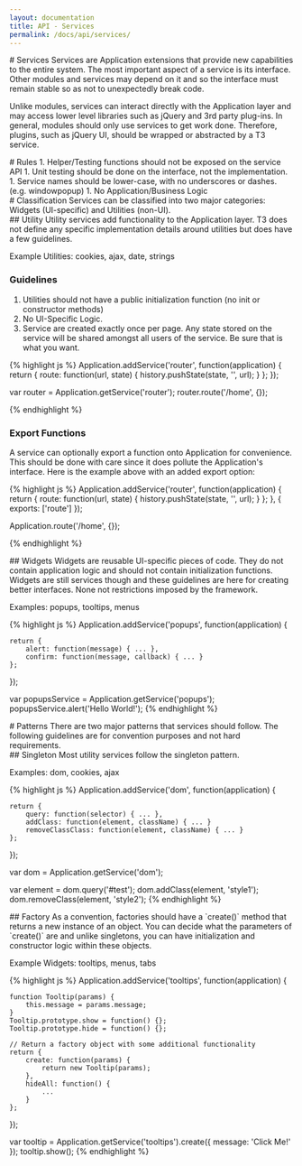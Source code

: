 ```yaml
---
layout: documentation
title: API - Services
permalink: /docs/api/services/
---
```


<div class="anchor" id="Services"></div>
# Services
Services are Application extensions that provide new capabilities to the entire system.
The most important aspect of a service is its interface. Other modules and services
may depend on it and so the interface must remain stable so as not to unexpectedly break code.

Unlike modules, services can interact directly with the Application layer and may access
lower level libraries such as jQuery and 3rd party plug-ins. In general, modules
should only use services to get work done. Therefore, plugins, such as jQuery UI, should be wrapped
or abstracted by a T3 service.

<div class="anchor" id="Rules"></div>
# Rules
1. Helper/Testing functions should not be exposed on the service API
1. Unit testing should be done on the interface, not the implementation.
1. Service names should be lower-case, with no underscores or dashes. (e.g. windowpopup)
1. No Application/Business Logic

<div class="anchor" id="Classification"></div>
# Classification
Services can be classified into two major categories: Widgets (UI-specific) and Utilities (non-UI).

<div class="anchor" id="Utility"></div>
## Utility
Utility services add functionality to the Application layer. T3 does not define
any specific implementation details around utilities but does have a few guidelines.

Example Utilities: cookies, ajax, date, strings

### Guidelines
1. Utilities should not have a public initialization function (no init or constructor methods)
1. No UI-Specific Logic.
1. Service are created exactly once per page. Any state stored on the service will be shared amongst
all users of the service. Be sure that is what you want.


{% highlight js %}
Application.addService('router', function(application) {
	return {
		route: function(url, state) {
			history.pushState(state, '', url);
		}
	};
});

var router = Application.getService('router');
router.route('/home', {});

{% endhighlight %}

### Export Functions
A service can optionally export a function onto Application for convenience. This should be
done with care since it does pollute the Application's interface. Here is the example above
with an added export option:

{% highlight js %}
Application.addService('router', function(application) {
	return {
		route: function(url, state) {
			history.pushState(state, '', url);
		}
	};
}, {
	exports: ['route']
});

Application.route('/home', {});

{% endhighlight %}

<div class="anchor" id="Widget"></div>
## Widgets
Widgets are reusable UI-specific pieces of code. They do not contain application logic
and should not contain initialization functions. Widgets are still services though and
these guidelines are here for creating better interfaces. None not restrictions imposed by the framework.

Examples: popups, tooltips, menus

{% highlight js %}
Application.addService('popups', function(application) {

	return {
		alert: function(message) { ... },
		confirm: function(message, callback) { ... }
	};

});

var popupsService = Application.getService('popups');
popupsService.alert('Hello World!');
{% endhighlight %}

<div class="anchor" id="Patterns"></div>
# Patterns
There are two major patterns that services should follow. The following guidelines are for convention
purposes and not hard requirements.

<div class="anchor" id="Singleton"></div>
## Singleton
Most utility services follow the singleton pattern.

Examples: dom, cookies, ajax

{% highlight js %}
Application.addService('dom', function(application) {

	return {
		query: function(selector) { ... },
		addClass: function(element, className) { ... }
		removeClassClass: function(element, className) { ... }
	};

});

var dom = Application.getService('dom');

var element = dom.query('#test');
dom.addClass(element, 'style1');
dom.removeClass(element, 'style2');
{% endhighlight %}

<div class="anchor" id="Factory"></div>
## Factory
As a convention, factories should have a `create()` method that returns a new instance of an object.
You can decide what the parameters of `create()` are and unlike singletons, you can have initialization
and constructor logic within these objects.

Example Widgets: tooltips, menus, tabs

{% highlight js %}
Application.addService('tooltips', function(application) {

	function Tooltip(params) {
		this.message = params.message;
	}
	Tooltip.prototype.show = function() {};
	Tooltip.prototype.hide = function() {};

	// Return a factory object with some additional functionality
	return {
		create: function(params) {
			return new Tooltip(params);
		},
		hideAll: function() {
			...
		}
	};

});

var tooltip = Application.getService('tooltips').create({
	message: 'Click Me!'
});
tooltip.show();
{% endhighlight %}


